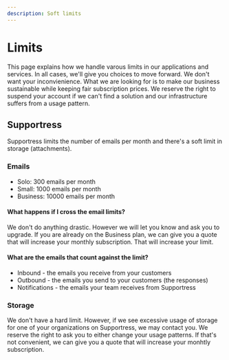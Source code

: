 ```yaml
---
description: Soft limits
---
```


# Limits

This page explains how we handle varous limits in our applications and services. In all cases, we'll give you choices to move forward. We don't want your inconvienience. What we are looking for is to make our business sustainable while keeping fair subscription prices. We reserve the right to suspend your account if we can't find a solution and our infrastructure suffers from a usage pattern.

## Supportress

Supportress limits the number of emails per month and there's a soft limit in storage \(attachments\).

### Emails

* Solo: 300 emails per month
* Small: 1000 emails per month
* Business: 10000 emails per month

#### What happens if I cross the email limits?

We don't do anything drastic. However we will let you know and ask you to upgrade. If you are already on the Business plan, we can give you a quote that will increase your monthly subscription. That will increase your limit.

#### What are the emails that count against the limit?

* Inbound - the emails you receive from your customers
* Outbound - the emails you send to your customers \(the responses\)
* Notifications - the emails your team receives from Supportress

### Storage

We don't have a hard limit. However, if we see excessive usage of storage for one of your organizations on Supportress, we may contact you. We reserve the right to ask you to either change your usage patterns. If that's not convenient, we can give you a quote that will increase your monhtly subscription.

